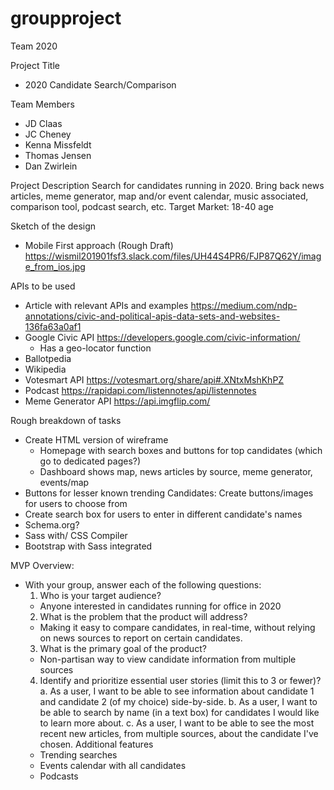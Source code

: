 # groupproject
Team 2020

Project Title
 - 2020 Candidate Search/Comparison

Team Members
 - JD Claas
 - JC Cheney
 - Kenna Missfeldt
 - Thomas Jensen
 - Dan Zwirlein

Project Description
Search for candidates running in 2020. Bring back news articles, meme generator, map and/or event calendar, music associated, comparison tool, podcast search, etc.
Target Market: 18-40 age

Sketch of the design
- Mobile First approach (Rough Draft)
https://wismil201901fsf3.slack.com/files/UH44S4PR6/FJP87Q62Y/image_from_ios.jpg

APIs to be used
- Article with relevant APIs and examples
https://medium.com/ndp-annotations/civic-and-political-apis-data-sets-and-websites-136fa63a0af1
- Google Civic API
https://developers.google.com/civic-information/
    - Has a geo-locator function
- Ballotpedia
- Wikipedia
- Votesmart API
https://votesmart.org/share/api#.XNtxMshKhPZ
- Podcast
https://rapidapi.com/listennotes/api/listennotes
- Meme Generator API
https://api.imgflip.com/

Rough breakdown of tasks
- Create HTML version of wireframe
    - Homepage with search boxes and buttons for top candidates (which go to dedicated pages?)
    - Dashboard shows map, news articles by source, meme generator, events/map
- Buttons for lesser known trending Candidates: Create buttons/images for users to choose from
- Create search box for users to enter in different candidate's names
- Schema.org?
- Sass with/ CSS Compiler
- Bootstrap with Sass integrated

MVP Overview:
* With your group, answer each of the following questions:
  1. Who is your target audience?
    - Anyone interested in candidates running for office in 2020
  2. What is the problem that the product will address?
    - Making it easy to compare candidates, in real-time, without relying on news sources to report on certain candidates.
  3. What is the primary goal of the product?
    - Non-partisan way to view candidate information from multiple sources
  4. Identify and prioritize essential user stories (limit this to 3 or fewer)?
    a. As a user, I want to be able to see information about candidate 1 and candidate 2 (of my choice) side-by-side.
    b. As a user, I want to be able to search by name (in a text box) for candidates I would like to learn more about.
    c. As a user, I want to be able to see the most recent new articles, from multiple sources, about the candidate I've chosen.
  Additional features
  - Trending searches
  - Events calendar with all candidates
  - Podcasts